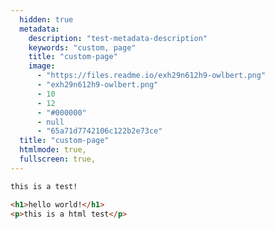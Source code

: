 ```yaml
---
  hidden: true
  metadata: 
    description: "test-metadata-description"
    keywords: "custom, page"
    title: "custom-page"
    image: 
      - "https://files.readme.io/exh29n612h9-owlbert.png"
      - "exh29n612h9-owlbert.png"
      - 10
      - 12
      - "#000000"
      - null
      - "65a71d7742106c122b2e73ce"
  title: "custom-page"
  htmlmode: true,
  fullscreen: true,
---
```


```Markdown
this is a test!
```

```HTML
<h1>hello world!</h1>
<p>this is a html test</p>
```
  

